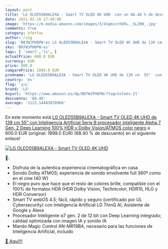 ```yaml
---
layout: post
title: 'LG OLED55B9ALEXA - Smart TV OLED 4K UHD  con un 68.40 % de descuento'
date: 2021-02-16 17:49:08
image: 'https://m.media-amazon.com/images/I/41qmczrhOhL._SL200_.jpg'
comments: true
category: ofertas
author: ring
slug: 'B07WJPH8PW-es LG OLED55B9ALEXA - Smart TV OLED 4K UHD de 139 cm 55" con...'
sku: 'B07WJPH8PW-es'
tags: [ 'smart','tv', ]
actualPrice: 600.0 EUR
currency: EUR
price: 600.0
comparePrice: 1899.0 EUR
prodname: 'LG OLED55B9ALEXA - Smart TV OLED 4K UHD de 139 cm  55"  con Inteligencia Artificial  Serie B  procesador inteligente Alpha 7 Gen. 2  Deep Learning  100% HDR y Dolby Vision/ATMOS   color negro'
country: 'es'
flag: '🇪🇸'
brand: 'LG'
buyurl: 'https://www.amazon.es/dp/B07WJPH8PW/?tag=tolees-21'
descuento: '68.40'
average: '1123.14483870968'
---
```


En este momento está [LG OLED55B9ALEXA - Smart TV OLED 4K UHD de 139 cm  55"  con Inteligencia Artificial  Serie B  procesador inteligente Alpha 7 Gen. 2  Deep Learning  100% HDR y Dolby Vision/ATMOS   color negro](https://www.amazon.es/dp/B07WJPH8PW/?tag=tolees-21) a 600.0 EUR (original: 1899.0 EUR) (68.40 %  de descuento) en el siguiente enlace!

[![LG OLED55B9ALEXA - Smart TV OLED 4K UHD ](https://m.media-amazon.com/images/I/41qmczrhOhL._SL200_.jpg)](https://www.amazon.es/dp/B07WJPH8PW/?tag=tolees-21)

🔎:

- Disfruta de la auténtica experiencia cinematográfica en casa
- Sonido Dolby ATMOS; experiencia de sonido envolvente full 360º como en el cine (40 W)
- El negro puro que hace que el resto de colores brille, compatible con el 100% de formatos HDR (HDR Dolby Vision, Technicolor, HDR10, HLG y HDR Conversor)
- Smart TV webOS 4.5; fácil, rápido y seguro (certificado por UL Cybersecurity) con Inteligencia Artificial LG ThinQ AI, Asistente de Google y Alexa
- Procesador Inteligente α7 gen. 2 de 12 bit con Deep Learning integrado; calidad optimizada con imagen IA y sonido IA
- Mando Magic Control AN-MR19BA, necesario para las funciones de Inteligencia Artificial, incluido

[🛒 Aquí!!!](https://www.amazon.es/dp/B07WJPH8PW/?tag=tolees-21)
